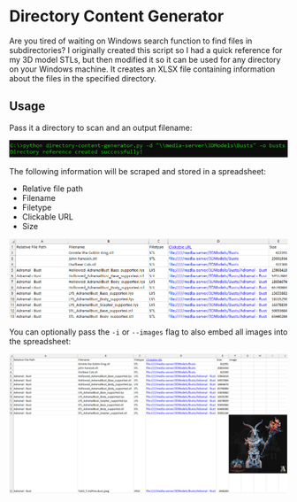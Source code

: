 # Directory Content Generator

Are you tired of waiting on Windows search function to find files in subdirectories? I originally created this script so I had a quick reference for my 3D model STLs, but then modified it so it can be used for any directory on your Windows machine. It creates an XLSX file containing information about the files in the specified directory.

## Usage

Pass it a directory to scan and an output filename:

![Command Line Interface](./images/cmd.png)

The following information will be scraped and stored in a spreadsheet:

- Relative file path
- Filename
- Filetype
- Clickable URL
- Size

![Spreadsheet Screenshot](./images/output.png)

You can optionally pass the `-i` or `--images` flag to also embed all images into the spreadsheet:

![Spreadsheet Screenshot](./images/output_with_images.png)
